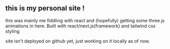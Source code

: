 ## this is my personal site ! ##
this was mainly me fiddling with react and (hopefully) getting some three.js animations in here. Built with react/next.js(framework) and tailwind css styling

site isn't deployed on github yet, just working on it locally as of now. 
